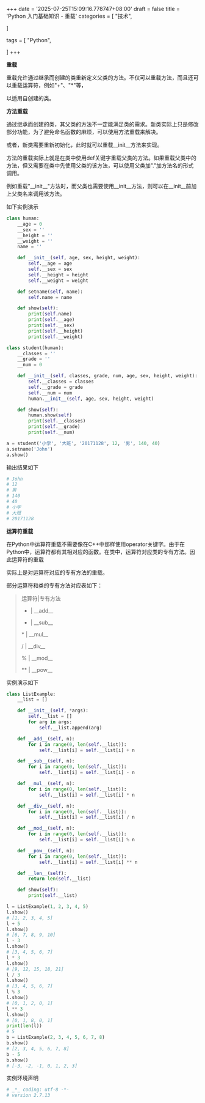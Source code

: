 +++
date = '2025-07-25T15:09:16.778747+08:00'
draft = false
title = 'Python 入门基础知识 - 重载'
categories = [
    "技术",

]

tags = [
    "Python",

]
+++

**重载**

重载允许通过继承而创建的类重新定义父类的方法。不仅可以重载方法，而且还可以重载运算符，例如"+"、"\*"等，

以适用自创建的类。

**方法重载**

通过继承而创建的类，其父类的方法不一定能满足类的需求。新类实际上只是修改部分功能，为了避免命名函数的麻烦，可以使用方法重载来解决。

或者，新类需要重新初始化，此时就可以重载\_\_init\_\_方法来实现。

方法的重载实际上就是在类中使用def关键字重载父类的方法。如果重载父类中的方法，但又需要在类中先使用父类的该方法，可以使用父类加"."加方法名的形式调用。

例如重载"\_\_init\_\_"方法时，而父类也需要使用\_\_init\_\_方法，则可以在\_\_init\_\_前加上父类名来调用该方法。

如下实例演示

```py
class human:
    __age = 0
    __sex = ''
    __height = ''
    __weight = ''
    name = ''

    def __init__(self, age, sex, height, weight):
        self.__age = age
        self.__sex = sex
        self.__height = height
        self.__weight = weight

    def setname(self, name):
        self.name = name

    def show(self):
        print(self.name)
        print(self.__age)
        print(self.__sex)
        print(self.__height)
        print(self.__weight)

class student(human):
    __classes = ''
    __grade = ''
    __num = 0

    def __init__(self, classes, grade, num, age, sex, height, weight):
        self.__classes = classes
        self.__grade = grade
        self.__num = num
        human.__init__(self, age, sex, height, weight)

    def show(self):
        human.show(self)
        print(self.__classes)
        print(self.__grade)
        print(self.__num)

a = student('小学', '大班', '20171128', 12, '男', 140, 40)
a.setname('John')
a.show()

```

输出结果如下

```bash
# John
# 12
# 男
# 140
# 40
# 小学
# 大班
# 20171128
```

**运算符重载**

在Python中运算符重载不需要像在C++中那样使用operator关键字。由于在Python中，运算符都有其相对应的函数。在类中，运算符对应类的专有方法。因此运算符的重载

实际上是对运算符对应的专有方法的重载。

部分运算符和类的专有方法对应表如下：

> 运算符|专有方法
>
> + | \_\_add\_\_
>
> - | \_\_sub\_\_
>
> \* | \_\_mul\_\_
>
> / | \_\_div\_\_
>
> % | \_\_mod\_\_
>
> \*\* | \_\_pow\_\_

实例演示如下

```py
class ListExample:
    __list = []

    def __init__(self, *args):
        self.__list = []
        for arg in args:
            self.__list.append(arg)

    def __add__(self, n):
        for i in range(0, len(self.__list)):
            self.__list[i] = self.__list[i] + n

    def __sub__(self, n):
        for i in range(0, len(self.__list)):
            self.__list[i] = self.__list[i] - n

    def __mul__(self, n):
        for i in range(0, len(self.__list)):
            self.__list[i] = self.__list[i] * n

    def __div__(self, n):
        for i in range(0, len(self.__list)):
            self.__list[i] = self.__list[i] / n

    def __mod__(self, n):
        for i in range(0, len(self.__list)):
            self.__list[i] = self.__list[i] % n

    def __pow__(self, n):
        for i in range(0, len(self.__list)):
            self.__list[i] = self.__list[i] ** n

    def __len__(self):
        return len(self.__list)

    def show(self):
        print(self.__list)

l = ListExample(1, 2, 3, 4, 5)
l.show()
# [1, 2, 3, 4, 5]
l + 5
l.show()
# [6, 7, 8, 9, 10]
l - 3
l.show()
# [3, 4, 5, 6, 7]
l * 3
l.show()
# [9, 12, 15, 18, 21]
l / 3
l.show()
# [3, 4, 5, 6, 7]
l % 3
l.show()
# [0, 1, 2, 0, 1]
l ** 3
l.show()
# [0, 1, 8, 0, 1]
print(len(l))
# 5
b = ListExample(2, 3, 4, 5, 6, 7, 8)
b.show()
# [2, 3, 4, 5, 6, 7, 8]
b - 5
b.show()
# [-3, -2, -1, 0, 1, 2, 3]  

```

实例环境声明

```bash
# _*_ coding: utf-8 -*-
# version 2.7.13  

```
